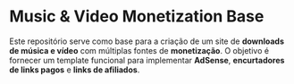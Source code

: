 # Music & Video Monetization Base

Este repositório serve como base para a criação de um site de **downloads de música e vídeo** com múltiplas fontes de **monetização**. O objetivo é fornecer um template funcional para implementar **AdSense**, **encurtadores de links pagos** e **links de afiliados**.
